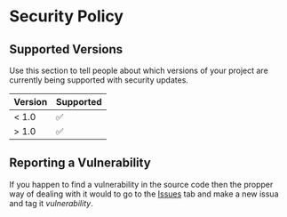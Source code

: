 # Security Policy

## Supported Versions

Use this section to tell people about which versions of your project are
currently being supported with security updates.

| Version | Supported          |
| ------- | ------------------ |
| < 1.0   | :white_check_mark: |
| > 1.0   | :white_check_mark: |

## Reporting a Vulnerability

If you happen to find a vulnerability in the source code then the propper way
of dealing with it would to go to the [Issues](https://github.com/proatgram/SudoCraft/issues) tab and make a new issua
and tag it *vulnerability*.
